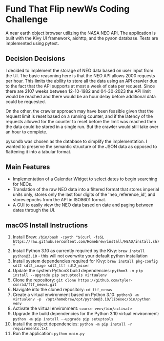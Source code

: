 # Fund That Flip newWs Coding Challenge
A near earth object browser utilizing the NASA NEO API.  The application is built with the Kivy UI
framework, aiohttp, and the pyson database.  Tests are implemented using pytest.

## Decision Decisions
I decided to implement the storage of NEO data based on user input from the UI.  The basic reasoning
here is that the NEO API allows 2000 requests per hour.  This limits the ability to store all the
data using an API crawler due to the fact that the API supports at most a week of data per request.
Since there are 2107 weeks between 12-10-1982 and 04-30-2023 the API limit would be reached and
there would be an hour delay before additional data could be requested.

On the other, the crawler approach may have been feasible given that the request limit is reset
based on a running counter, and if the latency of the requests allowed for the counter to reset
before the limit was reached then the data could be stored in a single run. But the crawler would
still take over an hour to complete.

pysondb was chosen as the database to simplify the implementation.  I wanted to preserve the
semantic structure of the JSON data as opposed to flattening it into a tabular format.

## Main Features
* Implementation of a Calendar Widget to select dates to begin searching for NEOs.
* Translation of the raw NEO data into a filtered format that stores imperial units only,
  stores only the last four digits of the 'neo_reference_id', and stores epochs from the API
  in ISO8601 format.
* A GUI to easily view the NEO data based on date and paging between dates through the UI.

## macOS Install Instructions
1. Install Brew: `/bin/bash -cpyth "$(curl -fsSL https://raw.githubusercontent.com/Homebrew/install/HEAD/install.sh)"`
2. Install Python 3.10 as currently required by the Kivy: `brew install python@3.10` - this will not overwrite your default python installation
3. Install system dependencies required for Kivy: `brew install pkg-config sdl2 sdl2_image sdl2_ttf sdl2_mixer`
4. Update the system Python3 build dependencies: `python3 -m pip install --upgrade pip setuptools virtualenv`
5. Clone the repository: `git clone https://github.com/tyler-conrad/ftf_neows.git`
5. Navigate into the cloned repository: `cd ftf_neows`
6. Create a virtual environment based on Python 3.10: `python3 -m virtualenv -p  /opt/homebrew/opt/python@3.10/libexec/bin/python venv`
7. Activate the virtual environment: `source venv/bin/activate`
8. Upgrade the build dependencies for the Python 3.10 virtual environment: `python -m pip install --upgrade pip setuptools`
9. Install the project dependencies: `python -m pip install -r requirements.txt`
10. Run the application: `python main.py`